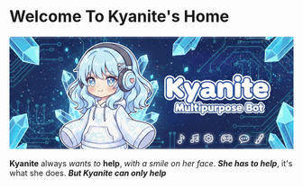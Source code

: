 # Welcome To Kyanite's Home
![Kyanite banner](./assets/bot_banner.png)

**Kyanite** always *wants to* **help**, *with a smile on her face*. ***She has to help***, it's what she does. ***But Kyanite can only help***
